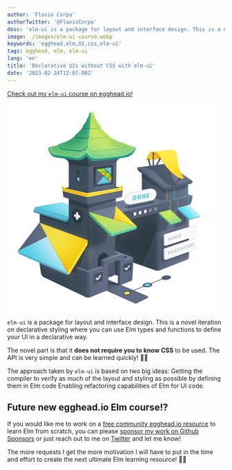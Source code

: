 ```yaml
---
author: 'Flavio Corpa'
authorTwitter: '@FlavioCorpa'
desc: 'elm-ui is a package for layout and interface design. This is a novel iteration on declarative styling where you can use Elm types and functions to define your UI in a declarative way.'
image: ./images/elm-ui-course.webp
keywords: 'egghead,elm,UI,css,elm-ui'
tags: egghead, elm, elm-ui
lang: 'en'
title: 'Declarative UIs without CSS with elm-ui'
date: '2023-02-24T12:07:00Z'
---
```


[Check out my `elm-ui` course on egghead.io!](https://egghead.io/courses/declarative-uis-without-css-with-elm-ui-93bd?af=e68v38)

[![course-img](./images/elm-ui-course.webp)](<(https://egghead.io/courses/declarative-uis-without-css-with-elm-ui-93bd?af=e68v38)>)

`elm-ui` is a package for layout and interface design. This is a novel iteration on declarative styling where you can use Elm types and functions to define your UI in a declarative way.

The novel part is that it **does not require you to know CSS** to be used. The API is very simple and can be learned quickly! 💅🏻

The approach taken by `elm-ui` is based on two big ideas: Getting the compiler to verify as much of the layout and styling as possible by defining them in Elm code Enabling refactoring capabilities of Elm for UI code.

## Future new egghead.io Elm course!?

If you would like me to work on a [free community egghead.io resource](https://egghead.io/q?access_state=free) to learn Elm from scratch, you can please [sponsor my work on Github Sponsors](https://github.com/sponsors/kutyel/) or just reach out to me on [Twitter](https://twitter.com/FlavioCorpa) and let me know!

The more requests I get the more motivation I will have to put in the time and effort to create the next ultimate Elm learning resource! 🙌🏻

